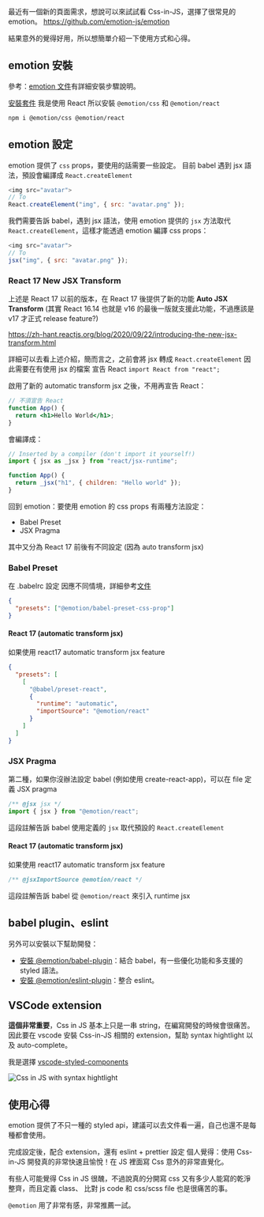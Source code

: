 最近有一個新的頁面需求，想說可以來試試看 Css-in-JS，選擇了很常見的 emotion。
https://github.com/emotion-js/emotion

結果意外的覺得好用，所以想簡單介紹一下使用方式和心得。

## emotion 安裝

參考：[emotion 文件](https://emotion.sh/docs/introduction)有詳細安裝步驟說明。

[安裝套件](https://emotion.sh/docs/introduction)
我是使用 React 所以安裝 `@emotion/css` 和 `@emotion/react`

```bash
npm i @emotion/css @emotion/react
```

## emotion 設定

emotion 提供了 `css` props，要使用的話需要一些設定。
目前 babel 遇到 jsx 語法，預設會編譯成 `React.createElement`

```javascript
<img src="avatar">
// To
React.createElement("img", { src: "avatar.png" });
```

我們需要告訴 babel，遇到 jsx 語法，使用 emotion 提供的 `jsx` 方法取代 `React.createElement`，這樣才能透過 emotion 編譯 css props：

```javascript
<img src="avatar">
// To
jsx("img", { src: "avatar.png" });
```

### React 17 New JSX Transform

上述是 React 17 以前的版本，在 React 17 後提供了新的功能 **Auto JSX Transform**
(其實 React 16.14 也就是 v16 的最後一版就支援此功能，不過應該是 v17 才正式 release feature?)

https://zh-hant.reactjs.org/blog/2020/09/22/introducing-the-new-jsx-transform.html

詳細可以去看上述介紹，簡而言之，之前會將 jsx 轉成 `React.createElement`
因此需要在有使用 jsx 的檔案 宣告 React `import React from "react";`

啟用了新的 automatic transform jsx 之後，不用再宣告 React：

```jsx
// 不須宣告 React
function App() {
  return <h1>Hello World</h1>;
}
```

會編譯成：

```jsx
// Inserted by a compiler (don't import it yourself!)
import { jsx as _jsx } from "react/jsx-runtime";

function App() {
  return _jsx("h1", { children: "Hello world" });
}
```

回到 emotion：要使用 emotion 的 css props
有兩種方法設定：

- Babel Preset
- JSX Pragma

其中又分為 React 17 前後有不同設定 (因為 auto transform jsx)

### Babel Preset

在 .babelrc 設定
因應不同情境，詳細參考[文件](https://emotion.sh/docs/css-prop#babel-preset)

```json
{
  "presets": ["@emotion/babel-preset-css-prop"]
}
```

#### React 17 (automatic transform jsx)

如果使用 react17 automatic transform jsx feature

```json
{
  "presets": [
    [
      "@babel/preset-react",
      {
        "runtime": "automatic",
        "importSource": "@emotion/react"
      }
    ]
  ]
}
```

### JSX Pragma

第二種，如果你沒辦法設定 babel (例如使用 create-react-app)，可以在 file 定義 JSX pragma

```javascript
/** @jsx jsx */
import { jsx } from "@emotion/react";
```

這段註解告訴 babel 使用定義的 `jsx` 取代預設的 `React.createElement`

#### React 17 (automatic transform jsx)

如果使用 react17 automatic transform jsx feature

```javascript
/** @jsxImportSource @emotion/react */
```

這段註解告訴 babel 從 `@emotion/react` 來引入 runtime jsx

## babel plugin、eslint

另外可以安裝以下幫助開發：

- [安裝 @emotion/babel-plugin](https://emotion.sh/docs/@emotion/babel-plugin)：結合 babel，有一些優化功能和多支援的 styled 語法。
- [安裝 @emotion/eslint-plugin](https://emotion.sh/docs/@emotion/eslint-plugin)：整合 eslint。

## VSCode extension

**這個非常重要**，Css in JS 基本上只是一串 string，在編寫開發的時候會很痛苦。
因此要在 vscode 安裝 Css-in-JS 相關的 extension，幫助 syntax hightlight 以及 auto-complete。

我是選擇 [vscode-styled-components](https://marketplace.visualstudio.com/items?itemName=jpoissonnier.vscode-styled-components)

![Css in JS with syntax hightlight](https://imgur.com/xHmw0eS.jpg)

## 使用心得

emotion 提供了不只一種的 styled api，建議可以去文件看一遍，自己也還不是每種都會使用。

完成設定後，配合 extension，還有 eslint + prettier 設定
個人覺得：使用 Css-in-JS 開發真的非常快速且愉悅！在 JS 裡面寫 Css 意外的非常直覺化。

有些人可能覺得 Css in JS 很醜，不過說真的分開寫 css 又有多少人能寫的乾淨整齊，而且定義 class、 比對 js code 和 css/scss file 也是很痛苦的事。

`@emotion` 用了非常有感，非常推薦一試。
